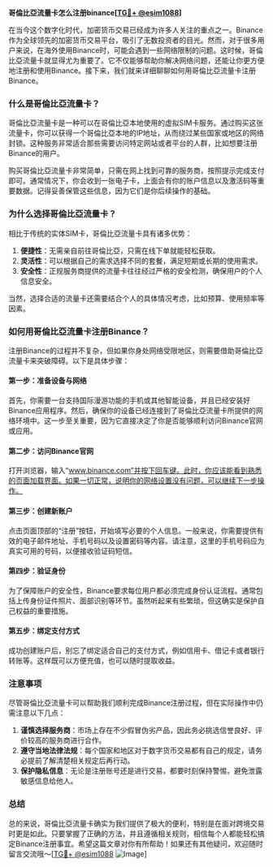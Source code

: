 **哥倫比亞流量卡怎么注册binance[[TG💪+ @esim1088](https://t.me/s/esim1088)]**

在当今这个数字化时代，加密货币交易已经成为许多人关注的重点之一。Binance作为全球领先的加密货币交易平台，吸引了无数投资者的目光。然而，对于很多用户来说，在海外使用Binance时，可能会遇到一些网络限制的问题。这时候，哥倫比亞流量卡就显得尤为重要了。它不仅能够帮助你解决网络问题，还能让你更方便地注册和使用Binance。接下来，我们就来详细聊聊如何用哥倫比亞流量卡注册Binance。

### 什么是哥倫比亞流量卡？

哥倫比亞流量卡是一种可以在哥倫比亞本地使用的虚拟SIM卡服务。通过购买这张流量卡，你可以获得一个哥倫比亞本地的IP地址，从而绕过某些国家或地区的网络封锁。这种服务非常适合那些需要访问特定网站或者平台的人群，比如想要注册Binance的用户。

购买哥倫比亞流量卡非常简单，只需在网上找到可靠的服务商，按照提示完成支付即可。通常情况下，你会收到一张电子卡，上面会有你的账户信息以及激活码等重要数据。记得妥善保管这些信息，因为它们是你后续操作的基础。

### 为什么选择哥倫比亞流量卡？

相比于传统的实体SIM卡，哥倫比亞流量卡具有诸多优势：

1. **便捷性**：无需亲自前往哥倫比亞，只需在线下单就能轻松获取。
2. **灵活性**：可以根据自己的需求选择不同的套餐，满足短期或长期的使用需求。
3. **安全性**：正规服务商提供的流量卡往往经过严格的安全检测，确保用户的个人信息安全。

当然，选择合适的流量卡还需要结合个人的具体情况考虑，比如预算、使用频率等因素。

### 如何用哥倫比亞流量卡注册Binance？

注册Binance的过程并不复杂，但如果你身处网络受限地区，则需要借助哥倫比亞流量卡来突破障碍。以下是具体步骤：

#### 第一步：准备设备与网络

首先，你需要一台支持国际漫游功能的手机或其他智能设备，并且已经安装好Binance应用程序。然后，确保你的设备已经连接到了哥倫比亞流量卡所提供的网络环境中。这一步至关重要，因为它直接决定了你是否能够顺利访问Binance官网或应用。

#### 第二步：访问Binance官网

打开浏览器，输入“www.binance.com”并按下回车键。此时，你应该能看到熟悉的页面加载界面。如果一切正常，说明你的网络设置没有问题，可以继续下一步操作。

#### 第三步：创建新账户

点击页面顶部的“注册”按钮，开始填写必要的个人信息。一般来说，你需要提供有效的电子邮件地址、手机号码以及设置密码等内容。请注意，这里的手机号码应为真实可用的号码，以便接收验证码短信。

#### 第四步：验证身份

为了保障账户的安全性，Binance要求每位用户都必须完成身份认证流程。通常包括上传身份证件照片、面部识别等环节。虽然听起来有些繁琐，但这确实是保护自己权益的重要措施。

#### 第五步：绑定支付方式

成功创建账户后，别忘了绑定适合自己的支付方式，例如信用卡、借记卡或者银行转账等。这样既可以方便充值，也可以随时提取收益。

### 注意事项

尽管哥倫比亞流量卡可以帮助我们顺利完成Binance注册过程，但在实际操作中仍需注意以下几点：

1. **谨慎选择服务商**：市场上存在不少假冒伪劣产品，因此务必挑选信誉良好、评价较高的服务商进行合作。
2. **遵守当地法律法规**：每个国家和地区对于数字货币交易都有自己的规定，请务必提前了解清楚相关规定后再行动。
3. **保护隐私信息**：无论是注册账号还是进行交易，都要时刻保持警惕，避免泄露敏感信息给他人。

### 总结

总的来说，哥倫比亞流量卡确实为我们提供了极大的便利，特别是在面对跨境交易时更是如此。只要掌握了正确的方法，并且遵循相关规则，相信每个人都能轻松搞定Binance注册事宜。希望这篇文章对你有所帮助！如果还有其他疑问，欢迎随时留言交流哦～[[TG💪+ @esim1088](https://t.me/s/esim1088) ![Image](https://i.postimg.cc/4NQfJmqS/Snipaste-2025-05-13-00-14-12.png)]